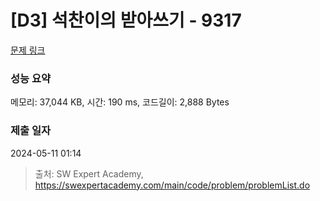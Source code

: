 # [D3] 석찬이의 받아쓰기 - 9317 

[문제 링크](https://swexpertacademy.com/main/code/problem/problemDetail.do?contestProbId=AW-hOY5KeEIDFAVg) 

### 성능 요약

메모리: 37,044 KB, 시간: 190 ms, 코드길이: 2,888 Bytes

### 제출 일자

2024-05-11 01:14



> 출처: SW Expert Academy, https://swexpertacademy.com/main/code/problem/problemList.do